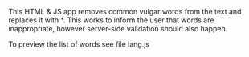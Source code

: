 This HTML & JS app removes common vulgar words from the text and replaces it with *.  This works to inform the user that words are inappropriate, however server-side validation should also happen.

To preview the list of words see file lang.js
